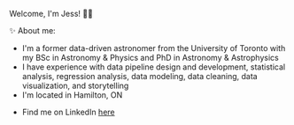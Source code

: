 Welcome, I'm Jess! 👋🏻

✨ About me:
- I'm a former data-driven astronomer from the University of Toronto with my BSc in Astronomy & Physics and PhD in Astronomy & Astrophysics
- I have experience with data pipeline design and development, statistical analysis, regression analysis, data modeling, data cleaning, data visualization, and storytelling
- I'm located in Hamilton, ON
<!--- - Browse my portfolio [here](https://astrosica.github.io/index.html) -->
- Find me on LinkedIn [here](https://www.linkedin.com/in/astrosica/)

<!--- 📊 Skills: -->
<!--- - SQL -->
<!--- - Python -->
<!--- - Tableau -->
<!-- - Excel -->

<!--  📚 Certificates: -->
<!-- - [The Complete Oracle SQL Certification](https://www.udemy.com/certificate/UC-d5fdc2c9-bb9f-4d3d-bf5a-ab043e4aefde/) -->
<!-- - [Tableau Desktop Specialist & Certified Data Analyst](https://www.udemy.com/certificate/UC-05ac22a9-b23e-44c7-907a-af1bebdcf9e0/) -->

<!-- Analytics Projects: -->
<!-- - Transportation Analytics Using SQL and Tableau ([link](https://astrosica.github.io/transportation-analytics.html)) -->




